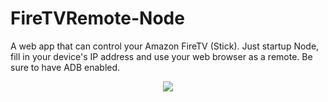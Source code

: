 # FireTVRemote-Node
A web app that can control your Amazon FireTV (Stick). Just startup Node, fill in your device's IP address and use your web browser as a remote.
Be sure to have ADB enabled.

<center><img src="http://i.imgur.com/FaSfYbH.png" /></center>
